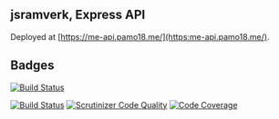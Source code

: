 ## jsramverk, Express API

Deployed at [https://me-api.pamo18.me/](https:me-api.pamo18.me/).


## Badges

[![Build Status](https://travis-ci.org/pamo18/me-api.pamo18.me.svg?branch=master)](https://travis-ci.org/pamo18/me-api.pamo18.me)



[![Build Status](https://scrutinizer-ci.com/g/pamo18/me-api.pamo18.me/badges/build.png?b=master)](https://scrutinizer-ci.com/g/pamo18/me-api.pamo18.me/build-status/master)
[![Scrutinizer Code Quality](https://scrutinizer-ci.com/g/pamo18/me-api.pamo18.me/badges/quality-score.png?b=master)](https://scrutinizer-ci.com/g/pamo18/me-api.pamo18.me/?branch=master)
[![Code Coverage](https://scrutinizer-ci.com/g/pamo18/me-api.pamo18.me/badges/coverage.png?b=master)](https://scrutinizer-ci.com/g/pamo18/me-api.pamo18.me/?branch=master)
